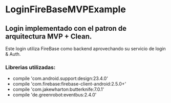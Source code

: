 # LoginFireBaseMVPExample

## Login implementado con el patron de arquitectura MVP + Clean.
Este login utiliza FireBase como backend aprovechando su servicio de login & Auth.

### Librerias utilizadas:
- compile 'com.android.support:design:23.4.0'
- compile 'com.firebase:firebase-client-android:2.5.0+'
-  compile 'com.jakewharton:butterknife:7.0.1'
-  compile 'de.greenrobot:eventbus:2.4.0'
